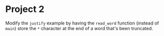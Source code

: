 # Project 2

Modify the `justify` example by having the `read_word` function (instead of `main`) store the `*` character at the end of a word that's been truncated.
